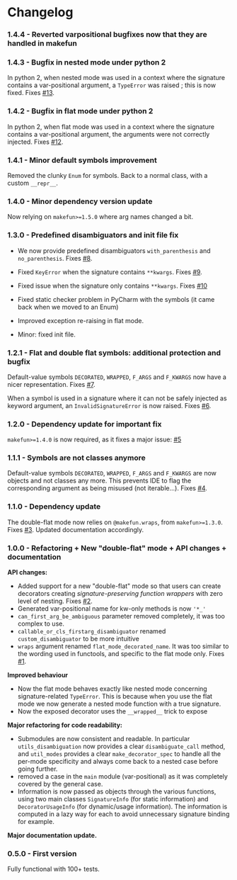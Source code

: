 # Changelog

### 1.4.4 - Reverted varpositional bugfixes now that they are handled in makefun

### 1.4.3 - Bugfix in nested mode under python 2

In python 2, when nested mode was used in a context where the signature contains a var-positional argument, a `TypeError` was raised ; this is now fixed. Fixes [#13](https://github.com/smarie/python-decopatch/issues/13).

### 1.4.2 - Bugfix in flat mode under python 2

In python 2, when flat mode was used in a context where the signature contains a var-positional argument, the arguments were not correctly injected. Fixes [#12](https://github.com/smarie/python-decopatch/issues/12).

### 1.4.1 - Minor default symbols improvement

Removed the clunky `Enum` for symbols. Back to a normal class, with a custom `__repr__`.

### 1.4.0 - Minor dependency version update

Now relying on `makefun>=1.5.0` where arg names changed a bit.

### 1.3.0 - Predefined disambiguators and init file fix

 - We now provide predefined disambiguators `with_parenthesis` and `no_parenthesis`. Fixes [#8](https://github.com/smarie/python-decopatch/issues/8).

 - Fixed `KeyError` when the signature contains `**kwargs`. Fixes [#9](https://github.com/smarie/python-decopatch/issues/9).

 - Fixed issue when the signature only contains `**kwargs`. Fixes [#10](https://github.com/smarie/python-decopatch/issues/10)

 - Fixed static checker problem in PyCharm with the symbols (it came back when we moved to an Enum)

 - Improved exception re-raising in flat mode.

 - Minor: fixed init file.

### 1.2.1 - Flat and double flat symbols: additional protection and bugfix

Default-value symbols `DECORATED`, `WRAPPED`, `F_ARGS` and `F_KWARGS` now have a nicer representation. Fixes [#7](https://github.com/smarie/python-decopatch/issues/7).

When a symbol is used in a signature where it can not be safely injected as keyword argument, an `InvalidSignatureError` is now raised. Fixes [#6](https://github.com/smarie/python-decopatch/issues/6).

### 1.2.0 - Dependency update for important fix

`makefun>=1.4.0` is now required, as it fixes a major issue: [#5](https://github.com/smarie/python-decopatch/issues/5)

### 1.1.1 - Symbols are not classes anymore

Default-value symbols `DECORATED`, `WRAPPED`, `F_ARGS` and `F_KWARGS` are now objects and not classes any more. This prevents IDE to flag the corresponding argument as being misused (not iterable...). Fixes [#4](https://github.com/smarie/python-decopatch/issues/4).

### 1.1.0 - Dependency update

The double-flat mode now relies on `@makefun.wraps`, from `makefun>=1.3.0`. Fixes [#3](https://github.com/smarie/python-decopatch/issues/3).
Updated documentation accordingly.

### 1.0.0 - Refactoring + New "double-flat" mode + API changes + documentation

**API changes:**

 - Added support for a new "double-flat" mode so that users can create decorators creating *signature-preserving function wrappers* with zero level of nesting. Fixes [#2](https://github.com/smarie/python-decopatch/issues/2).
 - Generated var-positional name for kw-only methods is now `'*_'`
 - `can_first_arg_be_ambiguous` parameter removed completely, it was too complex to use.
 - `callable_or_cls_firstarg_disambiguator` renamed `custom_disambiguator` to be more intuitive
 - `wraps` argument renamed `flat_mode_decorated_name`. It was too similar to the wording used in functools, and specific to the flat mode only. Fixes [#1](https://github.com/smarie/python-decopatch/issues/1).

**Improved behaviour**

 - Now the flat mode behaves exactly like nested mode concerning signature-related `TypeError`. This is because when you use the flat mode we now generate a nested mode function with a true signature.
 - Now the exposed decorator uses the `__wrapped__` trick to expose 

**Major refactoring for code readability:**
 
 - Submodules are now consistent and readable. In particular `utils_disambiguation` now provides a clear `disambiguate_call` method, and `util_modes` provides a clear `make_decorator_spec` to handle all the per-mode specificity and always come back to a nested case before going further.
 - removed a case in the `main` module (var-positional) as it was completely covered by the general case.
 - Information is now passed as objects through the various functions, using two main classes `SignatureInfo` (for static information) and `DecoratorUsageInfo` (for dynamic/usage information). The information is computed in a lazy way for each to avoid unnecessary signature binding for example.

**Major documentation update.**

### 0.5.0 - First version

Fully functional with 100+ tests.

